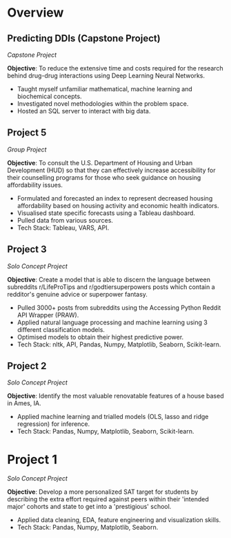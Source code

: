 # Overview

## Predicting DDIs (Capstone Project)

*Capstone Project*

**Objective**: To reduce the extensive time and costs required for the research behind drug-drug interactions using Deep Learning Neural Networks.

- Taught myself unfamiliar mathematical, machine learning and biochemical concepts.
- Investigated novel methodologies within the problem space.
- Hosted an SQL server to interact with big data.

## Project 5

*Group Project*

**Objective**: To consult the U.S. Department of Housing and Urban Development (HUD) so that they can effectively increase accessibility for their counselling programs for those who seek guidance on housing affordability issues.

- Formulated and forecasted an index to represent decreased housing affordability based on housing activity and economic health indicators.
- Visualised state specific forecasts using a Tableau dashboard.
- Pulled data from various sources.
- Tech Stack: Tableau, VARS, API.

## Project 3

*Solo Concept Project*

**Objective**: Create a model that is able to discern the language between subreddits r/LifeProTips and r/godtiersuperpowers posts which contain a redditor's genuine advice or superpower fantasy.

- Pulled 3000+ posts from subreddits using the Accessing Python Reddit API Wrapper (PRAW).
- Applied natural language processing and machine learning using 3 different classification models.
- Optimised models to obtain their highest predictive power.
- Tech Stack: nltk, API, Pandas, Numpy, Matplotlib, Seaborn, Scikit-learn.

## Project 2

*Solo Concept Project*

**Objective**: Identify the most valuable renovatable features of a house based in Ames, IA.

- Applied machine learning and trialled models (OLS, lasso and ridge regression) for inference.
- Tech Stack: Pandas, Numpy, Matplotlib, Seaborn, Scikit-learn.

# Project 1

*Solo Concept Project*

**Objective**: Develop a more personalized SAT target for students by describing the extra effort required against peers within their 'intended major' cohorts and state to get into a 'prestigious' school.

- Applied data cleaning, EDA, feature engineering and visualization skills.
- Tech Stack: Pandas, Numpy, Matplotlib, Seaborn.

